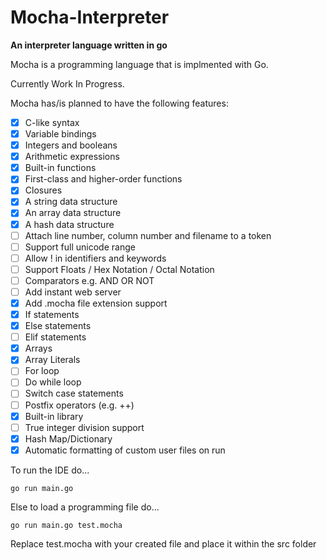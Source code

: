 # Mocha-Interpreter

**An interpreter language written in go**

Mocha is a programming language that is implmented with Go.

Currently Work In Progress.

Mocha has/is planned to have the following features:

- [x] C-like syntax
- [x] Variable bindings
- [x] Integers and booleans
- [x] Arithmetic expressions
- [x] Built-in functions
- [x] First-class and higher-order functions
- [x] Closures
- [x] A string data structure
- [x] An array data structure
- [x] A hash data structure
- [ ] Attach line number, column number and filename to a token
- [ ] Support full unicode range
- [ ] Allow ! in identifiers and keywords
- [ ] Support Floats / Hex Notation / Octal Notation
- [ ] Comparators e.g. AND OR NOT
- [ ] Add instant web server
- [x] Add .mocha file extension support
- [x] If statements
- [x] Else statements
- [ ] Elif statements
- [x] Arrays
- [x] Array Literals
- [ ] For loop
- [ ] Do while loop
- [ ] Switch case statements
- [ ] Postfix operators (e.g. ++)
- [x] Built-in library
- [ ] True integer division support
- [x] Hash Map/Dictionary
- [x] Automatic formatting of custom user files on run

To run the IDE do...

```
go run main.go
```

Else to load a programming file do...

```
go run main.go test.mocha
```

Replace test.mocha with your created file and place it within the src folder
